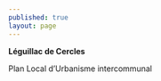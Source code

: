 ```yaml
---
published: true
layout: page
---
```

**Léguillac de Cercles**	
 
Plan Local d’Urbanisme intercommunal
